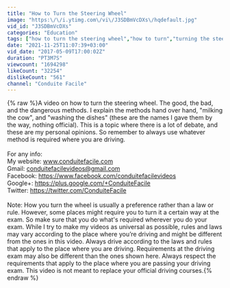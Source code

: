 ```yaml
---
title: "How to Turn the Steering Wheel"
image: "https:\/\/i.ytimg.com\/vi\/J3SDBmVcDXs\/hqdefault.jpg"
vid_id: "J3SDBmVcDXs"
categories: "Education"
tags: ["how to turn the steering wheel","how to turn","turning the steering wheel"]
date: "2021-11-25T11:07:39+03:00"
vid_date: "2017-05-09T17:00:02Z"
duration: "PT3M7S"
viewcount: "1694298"
likeCount: "32254"
dislikeCount: "561"
channel: "Conduite Facile"
---
```

{% raw %}A video on how to turn the steering wheel. The good, the bad, and the dangerous methods. I explain the methods hand over hand, &quot;milking the cow&quot;, and &quot;washing the dishes&quot; (these are the names I gave them by the way, nothing official). This is a topic where there is a lot of debate, and these are my personal opinions. So remember to always use whatever method is required where you are driving. <br /><br />For any info:<br />My website: www.conduitefacile.com<br />Gmail: conduitefacilevideos@gmail.com<br />Facebook: <a rel="nofollow" target="blank" href="https://www.facebook.com/conduitefacilevideos">https://www.facebook.com/conduitefacilevideos</a><br />Google+: <a rel="nofollow" target="blank" href="https://plus.google.com/+ConduiteFacile">https://plus.google.com/+ConduiteFacile</a><br />Twitter:  <a rel="nofollow" target="blank" href="https://twitter.com/ConduiteFacile">https://twitter.com/ConduiteFacile</a><br /><br />Note: How you turn the wheel is usually a preference rather than a law or rule. However, some places might require you to turn it a certain way at the exam. So make sure that you do what's required wherever you do your exam. While I try to make my videos as universal as possible, rules and laws may vary according to the place where you’re driving and might be different from the ones in this video. Always drive according to the laws and rules that apply to the place where you are driving. Requirements at the driving exam may also be different than the ones shown here. Always respect the requirements that apply to the place where you are passing your driving exam. This video is not meant to replace your official driving courses.{% endraw %}
